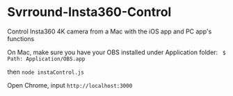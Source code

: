 # Svrround-Insta360-Control
Control Insta360 4K camera from a Mac with the iOS app and PC app's functions

On Mac, make sure you have your OBS installed under Application folder:
` $  Path: Application/OBS.app`

then `node instaControl.js`

Open Chrome, input `http://localhost:3000`
